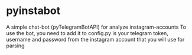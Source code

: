 # pyinstabot
A simple chat-bot (pyTelegramBotAPI) for  analyze instagram-accounts
To use the bot, you need to add it to config.py is your telegram token, username and password from the instagram account that you will use for parsing
